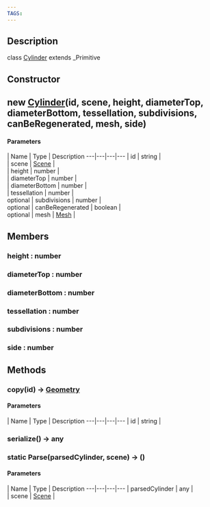 ```yaml
---
TAGS:
---
```

## Description

class [Cylinder](/classes/2.5/Cylinder) extends _Primitive



## Constructor

## new [Cylinder](/classes/2.5/Cylinder)(id, scene, height, diameterTop, diameterBottom, tessellation, subdivisions, canBeRegenerated, mesh, side)



#### Parameters
 | Name | Type | Description
---|---|---|---
 | id | string |    
 | scene | [Scene](/classes/2.5/Scene) |    
 | height | number |    
 | diameterTop | number |    
 | diameterBottom | number |    
 | tessellation | number |    
optional | subdivisions | number |    
optional | canBeRegenerated | boolean |    
optional | mesh | [Mesh](/classes/2.5/Mesh) |    
## Members

### height : number



### diameterTop : number



### diameterBottom : number



### tessellation : number



### subdivisions : number



### side : number



## Methods

### copy(id) &rarr; [Geometry](/classes/2.5/Geometry)



#### Parameters
 | Name | Type | Description
---|---|---|---
 | id | string |    

### serialize() &rarr; any


### static Parse(parsedCylinder, scene) &rarr; ()



#### Parameters
 | Name | Type | Description
---|---|---|---
 | parsedCylinder | any |   
 | scene | [Scene](/classes/2.5/Scene) |    
